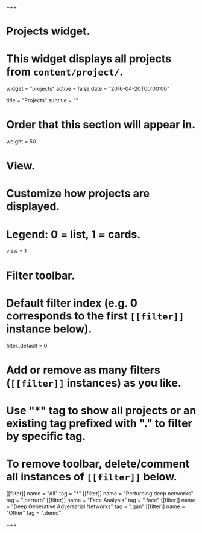 +++
# Projects widget.
# This widget displays all projects from `content/project/`.
widget = "projects"
active = false
date = "2016-04-20T00:00:00"

title = "Projects"
subtitle = ""

# Order that this section will appear in.
weight = 50

# View.
# Customize how projects are displayed.
# Legend: 0 = list, 1 = cards.
view = 1

# Filter toolbar.

# Default filter index (e.g. 0 corresponds to the first `[[filter]]` instance below).
filter_default = 0

# Add or remove as many filters (`[[filter]]` instances) as you like.
# Use "*" tag to show all projects or an existing tag prefixed with "." to filter by specific tag.
# To remove toolbar, delete/comment all instances of `[[filter]]` below.
[[filter]]
  name = "All"
  tag = "*"
[[filter]]
  name = "Perturbing deep networks"
  tag = ".perturb"
[[filter]]
  name = "Face Analysis"
  tag = ".face"
[[filter]]
  name = "Deep Generative Adversarial Networks"
  tag = ".gan"
[[filter]]
  name = "Other"
  tag = ".demo"

+++

